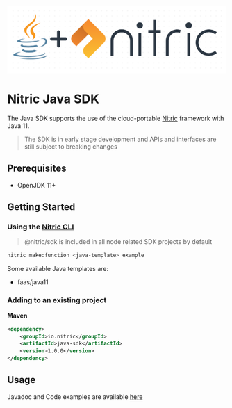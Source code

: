 <p align="center">
  <img src="./docs/assets/dot-matrix-logo-java.png" alt="Nitric Logo"/>
</p>

# Nitric Java SDK
The Java SDK supports the use of the cloud-portable [Nitric](https://nitric.io) framework with Java 11.
> The SDK is in early stage development and APIs and interfaces are still subject to breaking changes

## Prerequisites
- OpenJDK 11+

## Getting Started

### Using the [Nitric CLI](https://github.com/nitric-tech/cli)
> @nitric/sdk is included in all node related SDK projects by default

```bash
nitric make:function <java-template> example
```

Some available Java templates are:

* faas/java11

### Adding to an existing project
**Maven**
```xml
<dependency>
    <groupId>io.nitric</groupId>
    <artifactId>java-sdk</artifactId>
    <version>1.0.0</version>
</dependency>
```

## Usage
Javadoc and Code examples are available [here](https://nitrictech.github.io/java-sdk/)